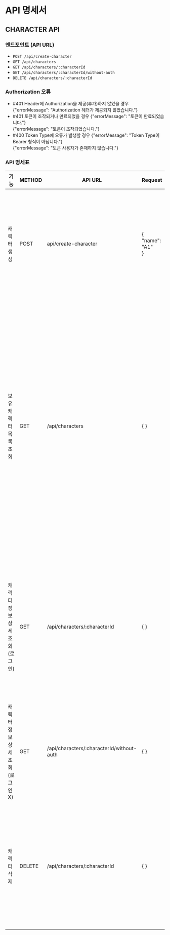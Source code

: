 # API 명세서

## CHARACTER API

### 엔드포인트 (API URL)
- `POST /api/create-character`
- `GET /api/characters`
- `GET /api/characters/:characterId`
- `GET /api/characters/:characterId/without-auth`
- `DELETE /api/characters/:characterId`

### Authorization 오류

- #401 Header에 Authorization을 제공(추가)하지 않았을 경우
{"errorMessage": "Authorization 헤더가 제공되지 않았습니다."}
- #401 토큰이 조작되거나 만료되었을 경우
{"errorMessage": "토큰이 만료되었습니다."}<br>
{"errorMessage": "토큰이 조작되었습니다."}
- #400 Token Type에 오류가 발생할 경우
{"errorMessage": "Token Type이 Bearer 형식이 아닙니다."}<br>
{"errorMessage": "토큰 사용자가 존재하지 않습니다."}

### API 명세표

| 기능    | METHOD   | API URL    | Request | Response| Response Error|
|---------------|---------------|---------------|---------------|---------------|---------------|
|캐릭터 생성 | POST  | api/create-character  | {<br>"name": "A1"<br>}  | {<br>"data": {<br>"characterId": "1-1",<br>"accountId": 1,<br>"name": "A1",<br>"health": 500,<br>"power": 100,<br>"money": 10000,<br>"createdAt": "2024-09-09T10:35:36.333Z",<br>"updatedAt": "2024-09-09T10:35:36.333Z"<br>}<br>}  | #400 캐릭터 명에 오류가 발생할 경우<br>{"errorMessage": "캐릭터 명을 입력해주세요."}<br>{"errorMessage": "이미 존재하는 캐릭터 명입니다."}<br><br> #Authorization 오류 참고|
|보유 캐릭터 목록 조회 | GET  | /api/characters  | { } | {<br>"characters": [<br>{<br>"accountId": 1,<br>"characterId": "1-3",<br>"name": "A3",<br>"createdAt": "2024-09-09T10:35:36.333Z",<br>"updatedAt": "2024-09-09T10:35:36.333Z"<br>},<br>{<br>"accountId": 1,<br>"characterId": "1-2",<br>"name": "A2",<br>"createdAt": "2024-09-09T10:35:32.298Z",<br>"updatedAt": "2024-09-09T10:35:32.298Z"<br>},<br>{<br>"accountId": 1,<br>"characterId": "1-1",<br>"name": "A1",<br>"createdAt": "2024-09-09T10:35:29.198Z",<br>"updatedAt": "2024-09-09T11:21:34.716Z"<br>}<br>]<br>}  | #Authorization 오류 참고|
|캐릭터 정보 상세 조회 (로그인) | GET  | /api/characters/:characterId  | { } | {<br>"character": {<br>"characterId": "1-1",<br>"accountId": 1,<br>"name": "A1",<br>"health": 922,<br>"power": 124,<br>"createdAt": "2024-09-09T10:35:29.198Z",<br>"updatedAt": "2024-09-09T11:21:34.716Z",<br>"money": 2984<br>}<br>}<br><br> #만약 로그인한 계정의 캐릭터가 아닐 경우 로그인 X response 와 동일| #404 해당 characterId의 캐릭터가 없을 경우<br>{"errorMessage": "해당 캐릭터는 존재하지 않습니다."}<br><br>#Authorization 오류 참고|
|캐릭터 정보 상세 조회 (로그인 X) | GET  | /api/characters/:characterId/without-auth  | { } | {<br>"character": {<br>"characterId": "1-1",<br>"accountId": 1,<br>"name": "A1",<br>"health": 922,<br>"power": 124,<br>"createdAt": "2024-09-09T10:35:29.198Z",<br>"updatedAt": "2024-09-09T11:21:34.716Z",<br>}<br>}| #404 해당 characterId의 캐릭터가 없을 경우<br>{"errorMessage": "해당 캐릭터는 존재하지 않습니다."}|
|캐릭터 삭제 | DELETE  | /api/characters/:characterId  | { } | {"message": "캐릭터가 성공적으로 삭제되었습니다."} | #404 해당 characterId의 캐릭터가 없을 경우<br>{"errorMessage": "해당 캐릭터는 존재하지 않습니다."}<br><br> #403 로그인한 계정의 캐릭터가 아닐 경우<br>{"errorMessage": "해당 캐릭터를 삭제할 권리가 없습니다."}<br><br>#Authorization 오류 참고|